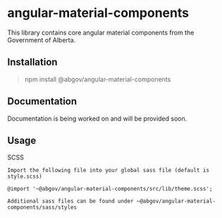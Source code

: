 # angular-material-components

This library contains core angular material components from the Government of Alberta.

## Installation

> npm install @abgov/angular-material-components

## Documentation

Documentation is being worked on and will be provided soon.

## Usage

SCSS

```
Import the following file into your global sass file (default is style.scss)

@import '~@abgov/angular-material-components/src/lib/theme.scss';

Additional sass files can be found under ~@abgov/angular-material-components/sass/styles
```

